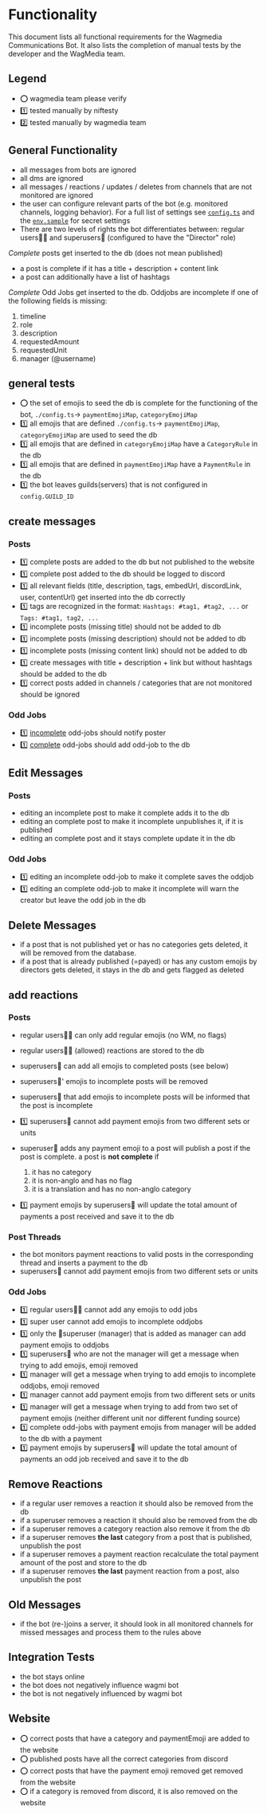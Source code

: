 # Functionality

This document lists all functional requirements for the Wagmedia Communications
Bot. It also lists the completion of manual tests by the developer and the
WagMedia team.

## Legend

- ⭕️ wagmedia team please verify
- 1️⃣ tested manually by niftesty
- 2️⃣ tested manually by wagmedia team

## General Functionality

- all messages from bots are ignored
- all dms are ignored
- all messages / reactions / updates / deletes from channels that are not
  monitored are ignored
- the user can configure relevant parts of the bot (e.g. monitored channels,
  logging behavior). For a full list of settings see [`config.ts`](config.ts)
  and the [`env.sample`](.env.sample) for secret settings
- There are two levels of rights the bot differentiates between: regular users🤷‍♂️
  and superusers🦹 (configured to have the "Director" role)

_Complete_ posts get inserted to the db (does not mean published)

- a post is complete if it has a title + description + content link
- a post can additionally have a list of hashtags

_Complete_ Odd Jobs get inserted to the db. Oddjobs are incomplete if one of the
following fields is missing:

1. timeline
2. role
3. description
4. requestedAmount
5. requestedUnit
6. manager (@username)

## general tests

- ⭕️ the set of emojis to seed the db is complete for the functioning of the
  bot, `./config.ts`-> `paymentEmojiMap`, `categoryEmojiMap`
- 1️⃣ all emojis that are defined `./config.ts`-> `paymentEmojiMap`,
  `categoryEmojiMap` are used to seed the db
- 1️⃣ all emojis that are defined in `categoryEmojiMap` have a `CategoryRule` in
  the db
- 1️⃣ all emojis that are defined in `paymentEmojiMap` have a `PaymentRule` in
  the db
- 1️⃣ the bot leaves guilds(servers) that is not configured in `config.GUILD_ID`

## create messages

### Posts

- 1️⃣ complete posts are added to the db but not published to the website
- 1️⃣ complete post added to the db should be logged to discord
- 1️⃣ all relevant fields (title, description, tags, embedUrl, discordLink, user,
  contentUrl) get inserted into the db correctly
- 1️⃣ tags are recognized in the format: `Hashtags: #tag1, #tag2, ...` or
  `Tags: #tag1, tag2, ...`
- 1️⃣ incomplete posts (missing title) should not be added to db
- 1️⃣ incomplete posts (missing description) should not be added to db
- 1️⃣ incomplete posts (missing content link) should not be added to db
- 1️⃣ create messages with title + description + link but without hashtags should
  be added to the db
- 1️⃣ correct posts added in channels / categories that are not monitored should
  be ignored

### Odd Jobs

- 1️⃣ [incomplete](#general) odd-jobs should notify poster
- 1️⃣ [complete](#general) odd-jobs should add odd-job to the db

## Edit Messages

### Posts

- editing an incomplete post to make it complete adds it to the db
- editing an complete post to make it incomplete unpublishes it, if it is
  published
- editing an complete post and it stays complete update it in the db

### Odd Jobs

- 1️⃣ editing an incomplete odd-job to make it complete saves the oddjob
- 1️⃣ editing an complete odd-job to make it incomplete will warn the creator but
  leave the odd job in the db

## Delete Messages

- if a post that is not published yet or has no categories gets deleted, it will
  be removed from the database.
- if a post that is already published (=payed) or has any custom emojis by
  directors gets deleted, it stays in the db and gets flagged as deleted

## add reactions

### Posts

- regular users🤷‍♂️ can only add regular emojis (no WM, no flags)
- regular users🤷‍♂️ (allowed) reactions are stored to the db
- superusers🦹 can add all emojis to completed posts (see below)
- superusers🦹' emojis to incomplete posts will be removed
- superusers🦹 that add emojis to incomplete posts will be informed that the
  post is incomplete
- 1️⃣ superusers🦹 cannot add payment emojis from two different sets or units
- superuser🦹 adds any payment emoji to a post will publish a post if the post
  is complete. a post is **not complete** if

  1. it has no category
  2. it is non-anglo and has no flag
  3. it is a translation and has no non-anglo category

- 1️⃣ payment emojis by superusers🦹 will update the total amount of payments a
  post received and save it to the db

### Post Threads

- the bot monitors payment reactions to valid posts in the corresponding thread
  and inserts a payment to the db
- superusers🦹 cannot add payment emojis from two different sets or units

### Odd Jobs

- 1️⃣ regular users🤷‍♂️ cannot add any emojis to odd jobs
- 1️⃣ super user cannot add emojis to incomplete oddjobs
- 1️⃣ only the 🦹superuser (manager) that is added as manager can add payment
  emojis to oddjobs
- 1️⃣ superusers🦹 who are not the manager will get a message when trying to add
  emojis, emoji removed
- 1️⃣ manager will get a message when trying to add emojis to incomplete oddjobs,
  emoji removed
- 1️⃣ manager cannot add payment emojis from two different sets or units
- 1️⃣ manager will get a message when trying to add from two set of payment
  emojis (neither different unit nor different funding source)
- 1️⃣ complete odd-jobs with payment emojis from manager will be added to the db
  with a payment
- 1️⃣ payment emojis by superusers🦹 will update the total amount of payments an
  odd job received and save it to the db

## Remove Reactions

- if a regular user removes a reaction it should also be removed from the db
- if a superuser removes a reaction it should also be removed from the db
- if a superuser removes a category reaction also remove it from the db
- if a superuser removes **the last** category from a post that is published,
  unpublish the post
- if a superuser removes a payment reaction recalculate the total payment amount
  of the post and store to the db
- if a superuser removes **the last** payment reaction from a post, also
  unpublish the post

## Old Messages

- if the bot (re-)joins a server, it should look in all monitored channels for
  missed messages and process them to the rules above

## Integration Tests

- the bot stays online
- the bot does not negatively influence wagmi bot
- the bot is not negatively influenced by wagmi bot

## Website

- ⭕️ correct posts that have a category and paymentEmoji are added to the
  website
- ⭕️ published posts have all the correct categories from discord
- ⭕️ correct posts that have the payment emoji removed get removed from the
  website
- ⭕️ if a category is removed from discord, it is also removed on the website
